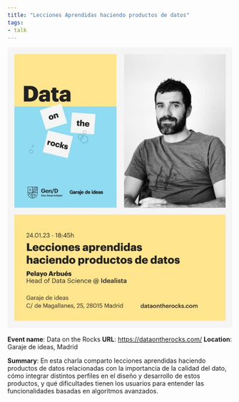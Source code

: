 ```yaml
---
title: "Lecciones Aprendidas haciendo productos de datos"
tags:
- talk
---
```


![data-on-the-rocks](03.%20Outputs/Public%20Appearances/2023/data-on-the-rocks/data-on-the-rocks.jpg)

**Event name**: Data on the Rocks
**URL**: https://dataontherocks.com/
**Location**: Garaje de ideas, Madrid

**Summary**: En esta charla comparto lecciones aprendidas haciendo productos de datos relacionadas con la importancia de la calidad del dato, cómo integrar distintos perfiles en el diseño y desarrollo de estos productos, y qué dificultades tienen los usuarios para entender las funcionalidades basadas en algoritmos avanzados.

